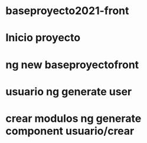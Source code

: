 # baseproyecto2021-front

# Inicio proyecto
# ng new baseproyectofront
# usuario ng generate user
# crear modulos ng generate component usuario/crear